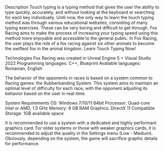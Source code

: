 Description
Touch typing is a typing method that gives the user the ability to type quickly, accurately, and without looking at the keyboard or searching for each key individually.
Until now, the only way to learn the touch typing method was through various educational websites, consisting of many typing exercises. These can be very boring and difficult to get through.
Fox Racing aims to make the process of increasing your typing speed using this method more enjoyable and accessible to the general public.
In Fox Racing, the user plays the role of a fox racing against six other animals to become the swiftest fox in the animal kingdom.
Learn Touch Typing Now!

Technologies
Fox Racing was created in Unreal Engine 5 + Visual Studio 2022
Programming languages: C++, Blueprint
Available languages: Romanian, English

The behavior of the opponents in races is based on a system common to Racing games: the Rubberbanding System. This system aims to maintain an optimal level of difficulty for each race, with the opponent adjusting its behavior based on the user in real-time.

System Requirements
OS: Windows 7/10/11 64bit
Processor: Quad-core Intel or AMD, 1.5 GHz
Memory: 8 GB RAM
Graphics: DirectX 11 Compatible
Storage: 1GB available space

It is recommended to use a system with a dedicated and highly performant graphics card.
For older systems or those with weaker graphics cards, it is recommended to adjust the quality in the Settings menu (Low - Medium).
Obviously, depending on the system, the game will sacrifice graphic details for performance.
